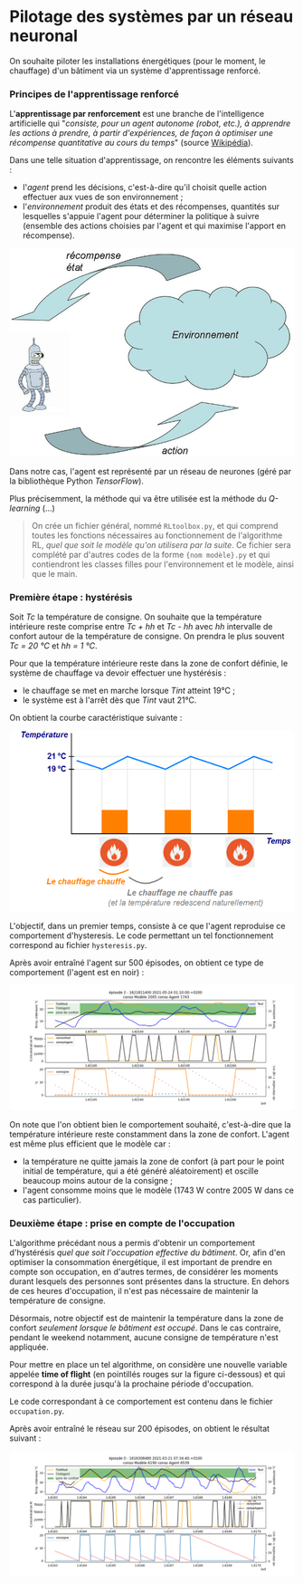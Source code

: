 # Pilotage des systèmes par un réseau neuronal

On souhaite piloter les installations énergétiques (pour le moment, le chauffage) d'un bâtiment via un système d'apprentissage renforcé. 


### Principes de l'apprentissage renforcé 

L'**apprentissage par renforcement** est une branche de l'intelligence artificielle qui "*consiste, pour un agent autonome (robot, etc.), à apprendre les actions à prendre, à partir d'expériences, de façon à optimiser une récompense quantitative au cours du temps*" (source [Wikipédia](https://fr.wikipedia.org/wiki/Apprentissage_par_renforcement)). 

Dans une telle situation d'apprentissage, on rencontre les éléments suivants :
* l'*agent* prend les décisions, c'est-à-dire qu'il choisit quelle action effectuer aux vues de son environnement ;
* l'*environnement* produit des états et des récompenses, quantités sur lesquelles s'appuie l'agent pour déterminer la politique à suivre (ensemble des actions choisies par l'agent et qui maximise l'apport en récompense). 

![RL principe](imagesHysteresis/RL.jpg)


Dans notre cas, l'agent est représenté par un réseau de neurones (géré par la bibliothèque Python *TensorFlow*).

Plus précisemment, la méthode qui va être utilisée est la méthode du *Q-learning* (...)

> On crée un fichier général, nommé `RLtoolbox.py`, et qui comprend toutes les fonctions nécessaires au fonctionnement de l'algorithme RL, *quel que soit le modèle qu'on utilisera par la suite*. Ce fichier sera complété par d'autres codes de la forme `{nom modèle}.py` et qui contiendront les classes filles pour l'environnement et le modèle, ainsi que le main. 


### Première étape : hystérésis 

Soit *Tc* la température de consigne. On souhaite que la température intérieure reste comprise entre *Tc + hh* et *Tc - hh* avec *hh* intervalle de confort autour de la température de consigne. On prendra le plus souvent *Tc = 20 °C* et *hh = 1 °C*. 

Pour que la température intérieure reste dans la zone de confort définie, le système de chauffage va devoir effectuer une hystérésis : 
* le chauffage se met en marche lorsque *Tint* atteint 19°C ; 
* le système est à l'arrêt dès que *Tint* vaut 21°C. 

On obtient la courbe caractéristique suivante :

![hysteresis](imagesHysteresis/hysteresis.png)

L'objectif, dans un premier temps, consiste à ce que l'agent reproduise ce comportement d'hysteresis. Le code permettant un tel fonctionnement correspond au fichier `hysteresis.py`.

Après avoir entraîné l'agent sur 500 épisodes, on obtient ce type de comportement (l'agent est en noir) :

![hysteresis 500 ep](imagesHysteresis/comportement_newCode_16_08_2.png)

On note que l'on obtient bien le comportement souhaité, c'est-à-dire que la température intérieure reste constamment dans la zone de confort. L'agent est même plus efficient que le modèle car :
* la température ne quitte jamais la zone de confort (à part pour le point initial de température, qui a été généré aléatoirement) et oscille beaucoup moins autour de la consigne ;
* l'agent consomme moins que le modèle (1743 W contre 2005 W dans ce cas particulier).  


### Deuxième étape : prise en compte de l'occupation

L'algorithme précédant nous a permis d'obtenir un comportement d'hystérésis *quel que soit l'occupation effective du bâtiment*. Or, afin d'en optimiser la consommation énergétique, il est important de prendre en compte son occupation, en d'autres termes, de considérer les moments durant lesquels des personnes sont présentes dans la structure. En dehors de ces heures d'occupation, il n'est pas nécessaire de maintenir la température de consigne.

Désormais, notre objectif est de maintenir la température dans la zone de confort *seulement lorsque le bâtiment est occupé*. Dans le cas contraire, pendant le weekend notamment, aucune consigne de température n'est appliquée. 

Pour mettre en place un tel algorithme, on considère une nouvelle variable appelée **time of flight** (en pointillés rouges sur la figure ci-dessous) et qui correspond à la durée jusqu'à la prochaine période d'occupation. 

Le code correspondant à ce comportement est contenu dans le fichier `occupation.py`. 

Après avoir entraîné le réseau sur 200 épisodes, on obtient le résultat suivant : 

![avec occupation](imagesHystNOcc/comportement_200ep.png)
